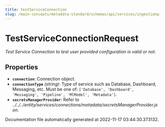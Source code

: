 ```yaml
---
title: testServiceConnection
slug: /main-concepts/metadata-standard/schemas/api/services/ingestionpipelines/testserviceconnection
---
```


# TestServiceConnectionRequest

*Test Service Connection to test user provided configuration is valid or not.*

## Properties

- **`connection`**: Connection object.
- **`connectionType`** *(string)*: Type of service such as Database, Dashboard, Messaging, etc. Must be one of: `['Database', 'Dashboard', 'Messaging', 'Pipeline', 'MlModel', 'Metadata']`.
- **`secretsManagerProvider`**: Refer to *../../../entity/services/connections/metadata/secretsManagerProvider.json*.


Documentation file automatically generated at 2022-11-17 03:44:30.373132.

